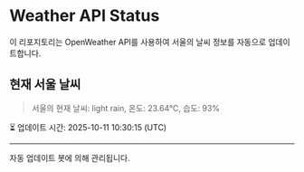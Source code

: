 
# Weather API Status

이 리포지토리는 OpenWeather API를 사용하여 서울의 날씨 정보를 자동으로 업데이트합니다.

## 현재 서울 날씨
> 서울의 현재 날씨: light rain, 온도: 23.64°C, 습도: 93%

⏳ 업데이트 시간: 2025-10-11 10:30:15 (UTC)

---
자동 업데이트 봇에 의해 관리됩니다.
